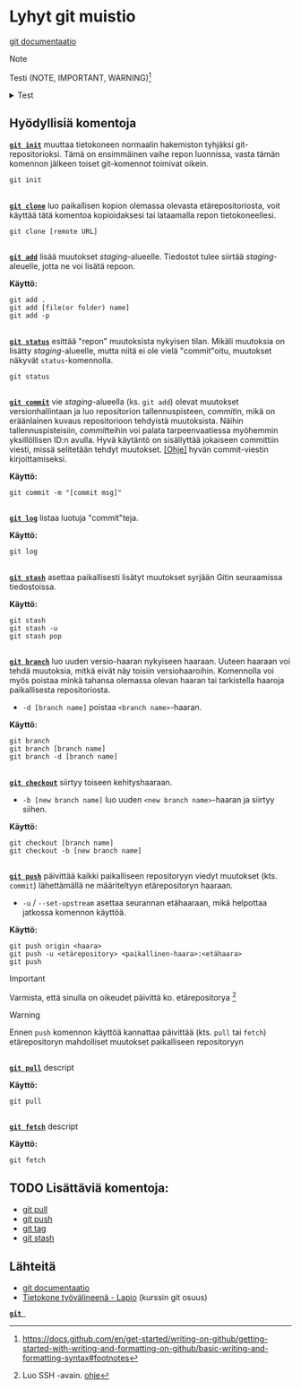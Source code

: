 # Lyhyt git muistio
[git documentaatio](https://git-scm.com/docs/)

> [!NOTE]
> Testi
> (NOTE, IMPORTANT, WARNING)[^2]

<details>
  <summary>Test</summary>
  Spoiler text
</details>


## Hyödyllisiä komentoja

**[`git init`](https://git-scm.com/docs/git-init)** muuttaa tietokoneen normaalin hakemiston tyhjäksi git-repositorioksi. Tämä on ensimmäinen vaihe repon luonnissa, vasta tämän komennon jälkeen toiset git-komennot toimivat oikein.

```
git init
```
##

**[`git clone`](https://git-scm.com/docs/git-clone)** luo paikallisen kopion olemassa olevasta etärepositoriosta, voit käyttää tätä komentoa kopioidaksesi tai lataamalla repon tietokoneellesi.

```
git clone [remote URL]
```
##

**[`git add`](https://git-scm.com/docs/git-add)** lisää muutokset *staging*-alueelle. Tiedostot tulee siirtää *staging*-aleuelle, jotta ne voi lisätä repoon.
  
**Käyttö:**
```
git add .
git add [file(or folder) name]
git add -p
```
##

**[`git status`](https://git-scm.com/docs/git-status)** esittää "repon" muutoksista nykyisen tilan. Mikäli muutoksia on lisätty *staging*-alueelle, mutta niitä ei ole vielä "commit"oitu, muutokset näkyvät `status`-komennolla. 

```
git status
```
##

**[`git commit`](https://git-scm.com/docs/git-commit)** vie *staging*-alueella (ks. `git add`) olevat muutokset versionhallintaan ja luo repositorion tallennuspisteen, *commit*in, mikä on eräänlainen kuvaus repositorioon tehdyistä muutoksista. Näihin tallennuspisteisiin, *commit*teihin voi palata tarpeenvaatiessa myöhemmin yksillöllisen ID:n avulla. Hyvä käytäntö on sisällyttää jokaiseen committiin viesti, missä selitetään tehdyt muutokset. [[Ohje]](https://github.com/erlang/otp/wiki/writing-good-commit-messages) hyvän commit-viestin kirjoittamiseksi.

**Käyttö:**
```
git commit -m "[commit msg]"
```
##

**[`git log`](https://git-scm.com/docs/git-log)** listaa luotuja "commit"teja.

**Käyttö:**
```
git log
```

##

**[`git stash`](https://git-scm.com/docs/stash)** asettaa paikallisesti lisätyt muutokset syrjään Gitin seuraamissa tiedostoissa.

**Käyttö:**
```
git stash
git stash -u
git stash pop
```

##

**[`git branch`](https://git-scm.com/docs/git-branch)** luo uuden versio-haaran nykyiseen haaraan. Uuteen haaraan voi tehdä muutoksia, mitkä eivät näy toisiin versiohaaroihin. Komennolla voi myös poistaa minkä tahansa olemassa olevan haaran tai tarkistella haaroja paikallisesta repositoriosta.

* `-d [branch name]` poistaa `<branch name>`-haaran.

**Käyttö:**
```
git branch
git branch [branch name]
git branch -d [branch name]
```
##

**[`git checkout`](https://git-scm.com/docs/git-checkout)** siirtyy toiseen kehityshaaraan.

* `-b [new branch name]` luo uuden `<new branch name>`-haaran ja siirtyy siihen.

**Käyttö:**
```
git checkout [branch name]
git checkout -b [new branch name]
```

##

**[`git push`](https://git-scm.com/docs/git-push)** päivittää kaikki paikalliseen repositoryyn viedyt muutokset (kts. `commit`) lähettämällä ne määriteltyyn etärepositoryn haaraan. 

* `-u` / `--set-upstream` asettaa seurannan etähaaraan, mikä helpottaa jatkossa komennon käyttöä.


**Käyttö:**
```
git push origin <haara>
git push -u <etärepository> <paikallinen-haara>:<etähaara>
git push
```

> [!IMPORTANT]
> Varmista, että sinulla on oikeudet päivittä ko. etärepositorya [^1]

> [!WARNING]
> Ennen `push` komennon käyttöä kannattaa päivittää (kts. `pull` tai `fetch`) etärepositoryn mahdolliset muutokset paikalliseen repositoryyn


##

**[`git pull`](https://git-scm.com/docs/)** descript

**Käyttö:**
```
git pull
```


##

**[`git fetch`](https://git-scm.com/docs/)** descript

**Käyttö:**
```
git fetch
```

## TODO Lisättäviä komentoja:
- [git pull](https://git-scm.com/docs/git-pull)
- [git push](https://git-scm.com/docs/git-push)
- [git tag]()
- [git stash]() 

## Lähteitä
- [git documentaatio](https://git-scm.com/docs/)
- [Tietokone työvälineenä - Lapio](https://tkt-lapio.github.io/git/) (kurssin git osuus)

<link https://dzone.com/articles/top-20-git-commands-with-examples>
<link https://vm.utu.fi/document/fi_pieni-git-opas.pdf>

 **[`git `]()**

[^2]: https://docs.github.com/en/get-started/writing-on-github/getting-started-with-writing-and-formatting-on-github/basic-writing-and-formatting-syntax#footnotes
[^1]: Luo SSH -avain. [ohje](https://github.com/ohjelmistotekniikka-hy/syksy-2020/blob/main/tehtavat/viikko1.md#julkinen-avain)

